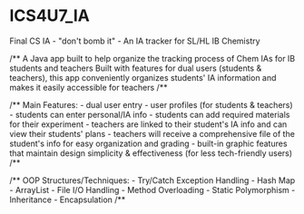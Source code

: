 # ICS4U7_IA
Final CS IA - "don't bomb it" - An IA tracker for SL/HL IB Chemistry

/**
A Java app built to help organize the tracking process of Chem IAs for IB students and teachers
Built with features for dual users (students & teachers), this app conveniently organizes students' IA information and makes it easily accessible for teachers 
/**

/** Main Features:
    - dual user entry
    - user profiles (for students & teachers)
    - students can enter personal/IA info
    - students can add required materials for their experiment
    - teachers are linked to their student's IA info and can view their students' plans
    - teachers will receive a comprehensive file of the student's info for easy organization and grading
    - built-in graphic features that maintain design simplicity & effectiveness (for less tech-friendly users)
/**

/** OOP Structures/Techniques:
    - Try/Catch Exception Handling
    - Hash Map
    - ArrayList
    - File I/O Handling
    - Method Overloading - Static Polymorphism
    - Inheritance
    - Encapsulation
/**
